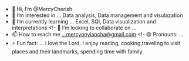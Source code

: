 - 👋 Hi, I’m @MercyCherish
- 👀 I’m interested in ... Data analysis, Data management and visulazation
- 🌱 I’m currently learning ... Excel, SQl, Data visualization and interpretations 
<!- 💞️ I’m looking to collaborate on ...
- 📫 How to reach me ...mercyonyiaocha@gmail.com
<!- 😄 Pronouns: ...
- ⚡ Fun fact: ... i love the Lord. I enjoy reading, cooking,traveling to visit places and their landmarks, spending time with family

<!---
MercyCherish/MercyCherish is a ✨ special ✨ repository because its `README.md` (this file) appears on your GitHub profile.
You can click the Preview link to take a look at your changes.
--->
